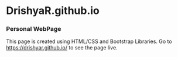 # DrishyaR.github.io

### Personal WebPage

This page is created using HTML/CSS and Bootstrap Libraries. Go to https://drishyar.github.io/ to see the page live.
